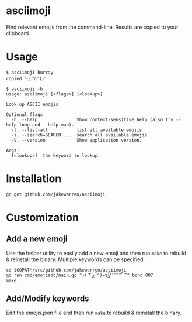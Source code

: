 # asciimoji

Find relevant emojis from the command-line. Results are copied to your clipboard.

# Usage

```
$ asciimoji hurray
copied ＼(^o^)／

$ asciimoji -h
usage: asciimoji [<flags>] [<lookup>]

Look up ASCII emojis

Optional flags:
  -h, --help               Show context-sensitive help (also try --help-long and --help-man).
  -l, --list-all           list all available emojis
  -s, --search=SEARCH ...  search all available emojis
  -V, --version            Show application version.

Args:
  [<lookup>]  the keyword to lookup.

```

# Installation

```
go get github.com/jakewarren/asciimoji
```

# Customization

## Add a new emoji

Use the helper utility to easily add a new emoji and then run `make` to rebuild  & reinstall the binary. Multiple keywords can be specified.
```
cd $GOPATH/src/github.com/jakewarren/asciimoji
go run cmd/emojiadd/main.go "┌( ͝° ͜ʖ͡°)=ε/̵͇̿̿/’̿’̿ ̿" bond 007
make
```

## Add/Modify keywords

Edit the emojis.json file and then run `make` to rebuild  & reinstall the binary.

